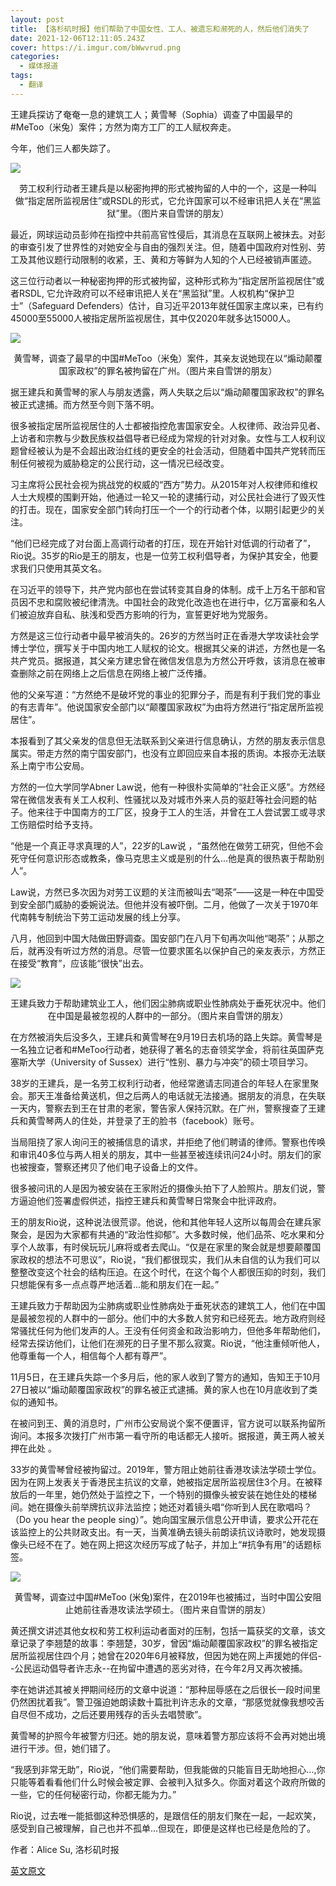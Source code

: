 ```yaml
---
layout: post
title: 【洛杉矶时报】他们帮助了中国女性、工人、被遗忘和濒死的人，然后他们消失了
date: 2021-12-06T12:11:05.243Z
cover: https://i.imgur.com/bWwvrud.png
categories:
  - 媒体报道
tags:
  - 翻译
---
```

王建兵探访了奄奄一息的建筑工人；黄雪琴（Sophia）调查了中国最早的#MeToo（米兔）案件；方然为南方工厂的工人赋权奔走。

今年，他们三人都失踪了。

![](https://i.imgur.com/bWwvrud.png)

<center>劳工权利行动者王建兵是以秘密拘押的形式被拘留的人中的一个，这是一种叫做“指定居所监视居住”或RSDL的形式，它允许国家可以不经审讯把人关在“黑监狱”里。（图片来自雪饼的朋友）</center>

<!--more-->

最近，网球运动员彭帅在指控中共前高官性侵后，其消息在互联网上被抹去。对彭的审查引发了世界性的对她安全与自由的强烈关注。但，随着中国政府对性别、劳工及其他议题行动限制的收紧，王、黄和方等鲜为人知的个人已经被销声匿迹。

这三位行动者以一种秘密拘押的形式被拘留，这种形式称为“指定居所监视居住”或者RSDL, 它允许政府可以不经审讯把人关在“黑监狱”里。人权机构“保护卫士”（Safeguard Defenders）估计，自习近平2013年就任国家主席以来，已有约45000至55000人被指定居所监视居住，其中仅2020年就多达15000人。

![](https://i.imgur.com/Qsqqyyo.png)

<center>黄雪琴，调查了最早的中国#MeToo（米兔）案件，其亲友说她现在以“煽动颠覆国家政权”的罪名被拘留在广州。（图片来自雪饼的朋友）</center>

据王建兵和黄雪琴的家人与朋友透露，两人失联之后以“煽动颠覆国家政权”的罪名被正式逮捕。而方然至今则下落不明。

很多被指定居所监视居住的人士都被指控危害国家安全。人权律师、政治异见者、上访者和宗教与少数民族权益倡导者已经成为常规的针对对象。女性与工人权利议题曾经被认为是不会超出政治红线的更安全的社会活动，但随着中国共产党转而压制任何被视为威胁稳定的公民行动，这一情况已经改变。

习主席将公民社会视为挑战党的权威的“西方”势力。从2015年对人权律师和维权人士大规模的围剿开始，他通过一轮又一轮的逮捕行动，对公民社会进行了毁灭性的打击。现在，国家安全部门转向打压一个一个的行动者个体，以期引起更少的关注。

“他们已经完成了对台面上高调行动者的打压，现在开始针对低调的行动者了”，Rio说。35岁的Rio是王的朋友，也是一位劳工权利倡导者，为保护其安全，他要求我们只使用其英文名。

在习近平的领导下，共产党内部也在尝试转变其自身的体制。成千上万名干部和官员因不忠和腐败被纪律清洗。中国社会的政党化改造也在进行中，亿万富豪和名人们被迫放弃自私、肤浅和受西方影响的行为，宣誓更好地为党服务。

方然是这三位行动者中最早被消失的。26岁的方然当时正在香港大学攻读社会学博士学位，撰写关于中国内地工人赋权的论文。根据其父亲的讲述，方然也是一名共产党员。据报道，其父亲方建忠曾在微信发信息为方然公开呼救，该消息在被审查删除之前在网络上之后信息在网络上被广泛传播。

他的父亲写道：“方然绝不是破坏党的事业的犯罪分子，而是有利于我们党的事业的有志青年”。他说国家安全部门以“颠覆国家政权”为由将方然进行“指定居所监视居住”。

本报看到了其父亲发的信息但无法联系到父亲进行信息确认，方然的朋友表示信息属实。带走方然的南宁国安部门，也没有立即回应来自本报的质询。本报亦无法联系上南宁市公安局。

方然的一位大学同学Abner Law说，他有一种很朴实简单的“社会正义感”。方然经常在微信发表有关工人权利、性骚扰以及对城市外来人员的驱赶等社会问题的帖子。他来往于中国南方的工厂区，投身于工人的生活，并曾在工人尝试罢工或寻求工伤赔偿时给予支持。

“他是一个真正寻求真理的人”，22岁的Law说 ，“虽然他在做劳工研究，但他不会死守任何意识形态或教条，像马克思主义或是别的什么...他是真的很热衷于帮助别人”。

Law说，方然已多次因为对劳工议题的关注而被叫去“喝茶”——这是一种在中国受到安全部门威胁的委婉说法。但他并没有被吓倒。二月，他做了一次关于1970年代南韩专制统治下劳工运动发展的线上分享。

八月，他回到中国大陆做田野调查。国安部门在八月下旬再次叫他“喝茶”；从那之后，就再没有听过方然的消息。尽管一位要求匿名以保护自己的亲友表示，方然正在接受“教育”，应该能“很快”出去。

![](https://i.imgur.com/M84CQA7.png)

<center>王建兵致力于帮助建筑业工人，他们因尘肺病或职业性肺病处于垂死状况中。他们在中国是最被忽视的人群中的一部分。（图片来自雪饼的朋友）</center>

在方然被消失后没多久，王建兵和黄雪琴在9月19日去机场的路上失踪。黄雪琴是一名独立记者和#MeToo行动者，她获得了著名的志奋领奖学金，将前往英国萨克塞斯大学（​​University of Sussex）进行“性别、暴力与冲突”的硕士项目学习。

38岁的王建兵，是一名劳工权利行动者，他经常邀请志同道合的年轻人在家里聚会。那天王准备给黄送机，但之后两人的电话就无法接通。据朋友的消息，在失联一天内，警察去到王在甘肃的老家，警告家人保持沉默。在广州，警察搜查了王建兵和黄雪琴两人的住处，并登录了王的脸书（facebook）账号。

当局阻挠了家人询问王的被捕信息的请求，并拒绝了他们聘请的律师。警察也传唤和审讯40多位与两人相关的朋友，其中一些甚至被连续讯问24小时。朋友们的家也被搜查，警察还拷贝了他们电子设备上的文件。

很多被问讯的人是因为被安装在王家附近的摄像头拍下了人脸照片。朋友们说，警方逼迫他们签署虚假供述，指控王建兵和黄雪琴日常聚会中批评政府。

王的朋友Rio说，这种说法很荒谬。他说，他和其他年轻人这所以每周会在建兵家聚会，是因为大家都有共通的“政治性抑郁”。大多数时候，他们品茶、吃水果和分享个人故事，有时侯玩玩儿麻将或者去爬山。“仅是在家里的聚会就是想要颠覆国家政权的想法不可思议”，Rio说，“我们都很现实，我们从未自信的认为我们可以整整改变这个社会的结构压迫。在这个时代，在这个每个人都很压抑的时刻，我们只想能保有多一点点尊严地活着...能和朋友们在一起。”

王建兵致力于帮助因为尘肺病或职业性肺病处于垂死状态的建筑工人，他们在中国是最被忽视的人群中的一部分。他们中的大多数人贫穷和已经死去。地方政府则经常骚扰任何为他们发声的人。王没有任何资金和政治影响力，但他多年帮助他们，经常去探访他们，让他们在濒死的日子里不那么寂寞。Rio说，“他注重倾听他人，他尊重每一个人，相信每个人都有尊严”。

11月5日，在王建兵失踪一个多月后，他的家人收到了警方的通知，告知王于10月27日被以“煽动颠覆国家政权”的罪名被正式逮捕。黄的家人也在10月底收到了类似的通知书。

在被问到王、黄的消息时，广州市公安局说个案不便置评，官方说可以联系拘留所询问。本报多次拨打广州市第一看守所的电话都无人接听。据报道，黄王两人被关押在此处 。

33岁的黄雪琴曾经被拘留过。2019年，警方阻止她前往香港攻读法学硕士学位。因为在网上发表关于香港民主抗议的文章，她被指定居所监视居住3个月。在被释放后的一年里，她仍然处于监控之下，一个特别的摄像头被安装在她住处的楼梯间。她在摄像头前举牌抗议非法监控；她还对着镜头唱“你听到人民在歌唱吗？（Do you hear the people sing）”。她向国宝展示信息公开申请，要求公开花在该监控上的公共财政支出。有一天，当黄准确去镜头前朗读抗议诗歌时，她发现摄像头已经不在了。她在网上把这次经历写成了帖子，并加上“#抗争有用”的话题标签。

![](https://i.imgur.com/QSJcqWY.png)

<center>黄雪琴，调查过中国#MeToo (米兔)案件，在2019年也被捕过，当时中国公安阻止她前往香港攻读法学硕士。（图片来自雪饼的朋友）</center>

黄还撰文讲述其他女权和劳工权利运动者面对的压制，包括一篇获奖的文章，该文章记录了李翘楚的故事：李翘楚，30岁，曾因“煽动颠覆国家政权”的罪名被指定居所监视居住四个月；她曾在2020年6月被释放，但因为她在网上声援她的伴侣--公民运动倡导者许志永--在拘留中遭遇的恶劣对待，在今年2月又再次被捕。

李在她讲述其被关押期间经历的文章中说道：“那种屈辱感在之后很长一段时间里仍然困扰着我”。警卫强迫她朗读数十篇批判许志永的文章，“那感觉就像我想咬舌自尽但不成功，之后还要用残存的舌头去唱赞歌”。

黄雪琴的护照今年被警方归还。她的朋友说，意味着警方那应该将不会再对她出境进行干涉。但，她们错了。

“我感到非常无助”，Rio说，“他们需要帮助，但我能做的只能盲目无助地担心…,你只能等着看看他们什么时候会被定罪、会被判入狱多久。你面对着这个政府所做的一些，它的任何秘密行动，你都无能为力。”

Rio说，过去唯一能抵御这种恐惧感的，是跟信任的朋友们聚在一起，一起欢笑，感受到自己被理解，自己也并不孤单...但现在，即便是这样也已经是危险的了。

作者：Alice Su, 洛杉矶时报

[英文原文](https://www.latimes.com/world-nation/story/2021-12-01/china-disappearances-gender-labor-class)